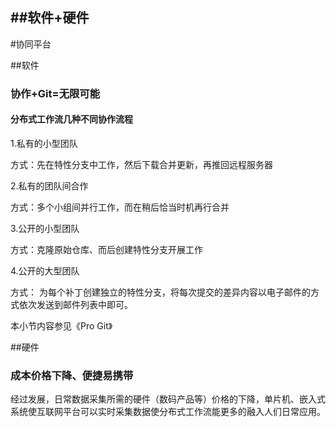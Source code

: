 ##软件+硬件
---------------------------------------------------
#协同平台

##软件

### **协作+Git=无限可能**


#### 分布式工作流几种不同协作流程


1.私有的小型团队

方式：先在特性分支中工作，然后下载合并更新，再推回远程服务器

2.私有的团队间合作

方式：多个小组间并行工作，而在稍后恰当时机再行合并

3.公开的小型团队

方式：克隆原始仓库、而后创建特性分支开展工作

4.公开的大型团队

方式： 为每个补丁创建独立的特性分支，将每次提交的差异内容以电子邮件的方式依次发送到邮件列表中即可。

本小节内容参见《Pro Git》

##硬件

### 成本价格下降、便捷易携带

经过发展，日常数据采集所需的硬件（数码产品等）价格的下降，单片机、嵌入式系统使互联网平台可以实时采集数据使分布式工作流能更多的融入人们日常应用。
